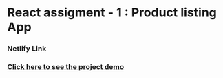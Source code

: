 # React assigment - 1 : Product listing App

### Netlify Link

### [Click here to see the project demo](https://react-assignment-1-products-listing.netlify.app/)
